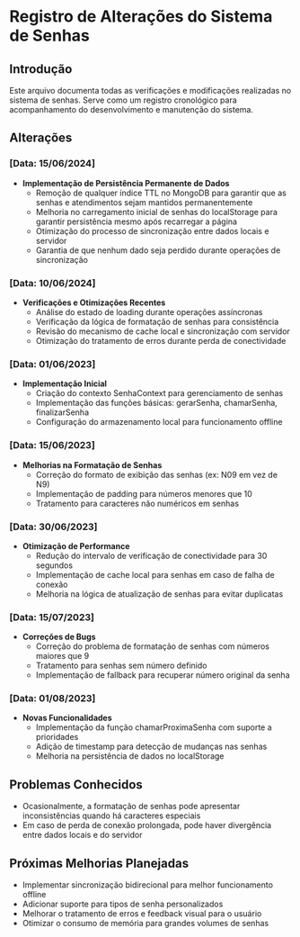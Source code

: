 # Registro de Alterações do Sistema de Senhas

## Introdução
Este arquivo documenta todas as verificações e modificações realizadas no sistema de senhas. Serve como um registro cronológico para acompanhamento do desenvolvimento e manutenção do sistema.

## Alterações

### [Data: 15/06/2024]
- **Implementação de Persistência Permanente de Dados**
  - Remoção de qualquer índice TTL no MongoDB para garantir que as senhas e atendimentos sejam mantidos permanentemente
  - Melhoria no carregamento inicial de senhas do localStorage para garantir persistência mesmo após recarregar a página
  - Otimização do processo de sincronização entre dados locais e servidor
  - Garantia de que nenhum dado seja perdido durante operações de sincronização

### [Data: 10/06/2024]
- **Verificações e Otimizações Recentes**
  - Análise do estado de loading durante operações assíncronas
  - Verificação da lógica de formatação de senhas para consistência
  - Revisão do mecanismo de cache local e sincronização com servidor
  - Otimização do tratamento de erros durante perda de conectividade

### [Data: 01/06/2023]
- **Implementação Inicial**
  - Criação do contexto SenhaContext para gerenciamento de senhas
  - Implementação das funções básicas: gerarSenha, chamarSenha, finalizarSenha
  - Configuração do armazenamento local para funcionamento offline

### [Data: 15/06/2023]
- **Melhorias na Formatação de Senhas**
  - Correção do formato de exibição das senhas (ex: N09 em vez de N9)
  - Implementação de padding para números menores que 10
  - Tratamento para caracteres não numéricos em senhas

### [Data: 30/06/2023]
- **Otimização de Performance**
  - Redução do intervalo de verificação de conectividade para 30 segundos
  - Implementação de cache local para senhas em caso de falha de conexão
  - Melhoria na lógica de atualização de senhas para evitar duplicatas

### [Data: 15/07/2023]
- **Correções de Bugs**
  - Correção do problema de formatação de senhas com números maiores que 9
  - Tratamento para senhas sem número definido
  - Implementação de fallback para recuperar número original da senha

### [Data: 01/08/2023]
- **Novas Funcionalidades**
  - Implementação da função chamarProximaSenha com suporte a prioridades
  - Adição de timestamp para detecção de mudanças nas senhas
  - Melhoria na persistência de dados no localStorage

## Problemas Conhecidos
- Ocasionalmente, a formatação de senhas pode apresentar inconsistências quando há caracteres especiais
- Em caso de perda de conexão prolongada, pode haver divergência entre dados locais e do servidor

## Próximas Melhorias Planejadas
- Implementar sincronização bidirecional para melhor funcionamento offline
- Adicionar suporte para tipos de senha personalizados
- Melhorar o tratamento de erros e feedback visual para o usuário
- Otimizar o consumo de memória para grandes volumes de senhas